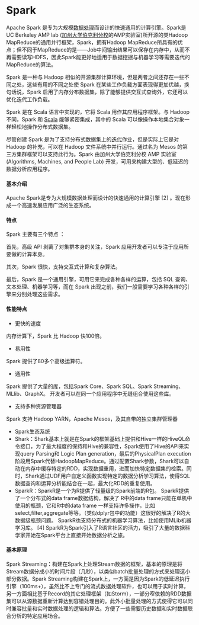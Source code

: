 # Spark

Apache Spark 是专为大规模[数据处理](https://baike.baidu.com/item/数据处理/944504)而设计的快速通用的计算引擎。Spark是UC Berkeley AMP lab ([加州大学伯克利分校](https://baike.baidu.com/item/加州大学伯克利分校/3755024)的AMP实验室)所开源的类Hadoop MapReduce的通用并行框架，Spark，拥有Hadoop MapReduce所具有的优点；但不同于MapReduce的是——Job中间输出结果可以保存在内存中，从而不再需要读写HDFS，因此Spark能更好地适用于数据挖掘与机器学习等需要迭代的MapReduce的算法。

Spark 是一种与 Hadoop 相似的开源集群计算环境，但是两者之间还存在一些不同之处，这些有用的不同之处使 Spark 在某些工作负载方面表现得更加优越，换句话说，Spark 启用了内存分布数据集，除了能够提供交互式查询外，它还可以优化迭代工作负载。

Spark 是在 Scala 语言中实现的，它将 Scala 用作其应用程序框架。与 Hadoop 不同，Spark 和 [Scala](https://baike.baidu.com/item/Scala/2462287) 能够紧密集成，其中的 Scala 可以像操作本地集合对象一样轻松地操作分布式数据集。

尽管创建 Spark 是为了支持分布式数据集上的[迭代](https://baike.baidu.com/item/迭代/8415523)作业，但是实际上它是对 Hadoop 的补充，可以在 Hadoop 文件系统中并行运行。通过名为 Mesos 的第三方集群框架可以支持此行为。Spark 由加州大学伯克利分校 AMP 实验室 (Algorithms, Machines, and People Lab) 开发，可用来构建大型的、低延迟的数据分析应用程序。

#### 基本介绍

 Apache Spark是专为大规模数据处理而设计的快速通用的计算引擎 [2] 。现在形成一个高速发展应用广泛的生态系统。 

#### 特点

Spark 主要有三个特点 ：

首先，高级 API 剥离了对集群本身的关注，Spark 应用开发者可以专注于应用所要做的计算本身。

其次，Spark 很快，支持交互式计算和复杂算法。

最后，Spark 是一个通用引擎，可用它来完成各种各样的运算，包括 SQL 查询、文本处理、机器学习等，而在 Spark 出现之前，我们一般需要学习各种各样的引擎来分别处理这些需求。

#### 性能特点

- 更快的速度

内存计算下，Spark 比 Hadoop 快100倍。

- 易用性

Spark 提供了80多个高级运算符。

- 通用性

Spark 提供了大量的库，包括Spark Core、Spark SQL、Spark Streaming、MLlib、GraphX。 开发者可以在同一个应用程序中无缝组合使用这些库。

- 支持多种资源管理器

Spark 支持 Hadoop YARN，Apache Mesos，及其自带的独立集群管理器

- Spark生态系统
- Shark：Shark基本上就是在Spark的框架基础上提供和Hive一样的HiveQL命令接口，为了最大程度的保持和Hive的兼容性，Spark使用了Hive的API来实现query Parsing和 Logic Plan generation，最后的PhysicalPlan execution阶段用Spark代替HadoopMapReduce。通过配置Shark参数，Shark可以自动在内存中缓存特定的RDD，实现数据重用，进而加快特定数据集的检索。同时，Shark通过UDF用户自定义函数实现特定的数据分析学习算法，使得SQL数据查询和运算分析能结合在一起，最大化RDD的重复使用。
- SparkR：SparkR是一个为R提供了轻量级的Spark前端的R包。 SparkR提供了一个分布式的data frame数据结构，解决了 R中的data frame只能在单机中使用的瓶颈，它和R中的data frame 一样支持许多操作，比如select,filter,aggregate等等。（类似dplyr包中的功能）这很好的解决了R的大数据级瓶颈问题。 SparkR也支持分布式的机器学习算法，比如使用MLib机器学习库。 [4] SparkR为Spark引入了R语言社区的活力，吸引了大量的数据科学家开始在Spark平台上直接开始数据分析之旅。

#### 基本原理

 Spark Streaming：构建在Spark上处理Stream数据的框架，基本的原理是将Stream数据分成小的时间片段（几秒），以类似batch批量处理的方式来处理这小部分数据。Spark Streaming构建在Spark上，一方面是因为Spark的低延迟执行引擎（100ms+），虽然比不上专门的流式数据处理软件，也可以用于实时计算，另一方面相比基于Record的其它处理框架（如Storm），一部分窄依赖的RDD数据集可以从源数据重新计算达到容错处理目的。此外小批量处理的方式使得它可以同时兼容批量和实时数据处理的逻辑和算法。方便了一些需要历史数据和实时数据联合分析的特定应用场合。 
